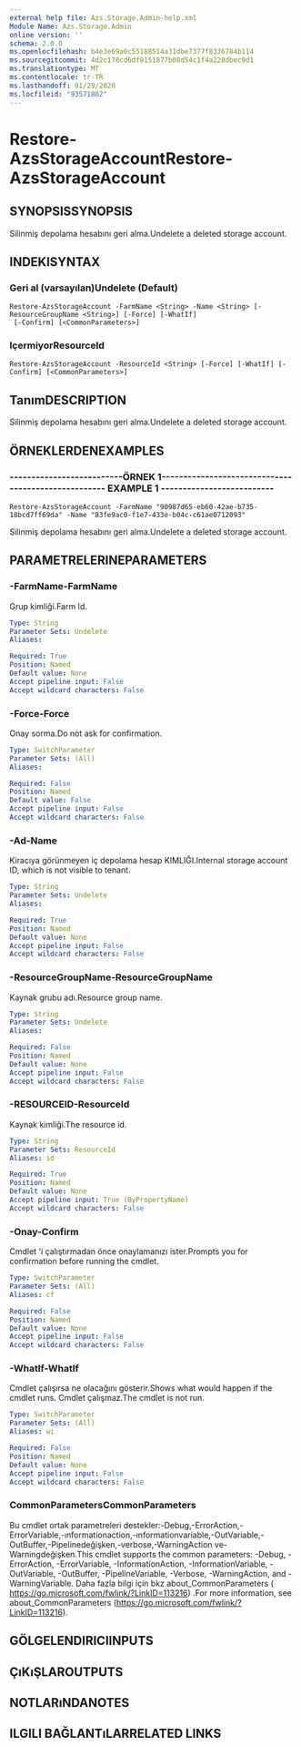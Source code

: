 ```yaml
---
external help file: Azs.Storage.Admin-help.xml
Module Name: Azs.Storage.Admin
online version: ''
schema: 2.0.0
ms.openlocfilehash: b4e3e69a0c55188514a31dbe7377f8336784b114
ms.sourcegitcommit: 4d2c178cd6df9151877b08d54c1f4a228dbec9d1
ms.translationtype: MT
ms.contentlocale: tr-TR
ms.lasthandoff: 01/29/2020
ms.locfileid: "93571802"
---
```

# <span data-ttu-id="db92d-101">Restore-AzsStorageAccount</span><span class="sxs-lookup"><span data-stu-id="db92d-101">Restore-AzsStorageAccount</span></span>

## <span data-ttu-id="db92d-102">SYNOPSIS</span><span class="sxs-lookup"><span data-stu-id="db92d-102">SYNOPSIS</span></span>
<span data-ttu-id="db92d-103">Silinmiş depolama hesabını geri alma.</span><span class="sxs-lookup"><span data-stu-id="db92d-103">Undelete a deleted storage account.</span></span>

## <span data-ttu-id="db92d-104">INDEKI</span><span class="sxs-lookup"><span data-stu-id="db92d-104">SYNTAX</span></span>

### <span data-ttu-id="db92d-105">Geri al (varsayılan)</span><span class="sxs-lookup"><span data-stu-id="db92d-105">Undelete (Default)</span></span>
```
Restore-AzsStorageAccount -FarmName <String> -Name <String> [-ResourceGroupName <String>] [-Force] [-WhatIf]
 [-Confirm] [<CommonParameters>]
```

### <span data-ttu-id="db92d-106">Içermiyor</span><span class="sxs-lookup"><span data-stu-id="db92d-106">ResourceId</span></span>
```
Restore-AzsStorageAccount -ResourceId <String> [-Force] [-WhatIf] [-Confirm] [<CommonParameters>]
```

## <span data-ttu-id="db92d-107">Tanım</span><span class="sxs-lookup"><span data-stu-id="db92d-107">DESCRIPTION</span></span>
<span data-ttu-id="db92d-108">Silinmiş depolama hesabını geri alma.</span><span class="sxs-lookup"><span data-stu-id="db92d-108">Undelete a deleted storage account.</span></span>

## <span data-ttu-id="db92d-109">ÖRNEKLERDEN</span><span class="sxs-lookup"><span data-stu-id="db92d-109">EXAMPLES</span></span>

### <span data-ttu-id="db92d-110">--------------------------ÖRNEK 1--------------------------</span><span class="sxs-lookup"><span data-stu-id="db92d-110">-------------------------- EXAMPLE 1 --------------------------</span></span>
```
Restore-AzsStorageAccount -FarmName "90987d65-eb60-42ae-b735-18bcd7ff69da" -Name "83fe9ac0-f1e7-433e-b04c-c61ae0712093"
```

<span data-ttu-id="db92d-111">Silinmiş depolama hesabını geri alma.</span><span class="sxs-lookup"><span data-stu-id="db92d-111">Undelete a deleted storage account.</span></span>

## <span data-ttu-id="db92d-112">PARAMETRELERINE</span><span class="sxs-lookup"><span data-stu-id="db92d-112">PARAMETERS</span></span>

### <span data-ttu-id="db92d-113">-FarmName</span><span class="sxs-lookup"><span data-stu-id="db92d-113">-FarmName</span></span>
<span data-ttu-id="db92d-114">Grup kimliği.</span><span class="sxs-lookup"><span data-stu-id="db92d-114">Farm Id.</span></span>

```yaml
Type: String
Parameter Sets: Undelete
Aliases: 

Required: True
Position: Named
Default value: None
Accept pipeline input: False
Accept wildcard characters: False
```

### <span data-ttu-id="db92d-115">-Force</span><span class="sxs-lookup"><span data-stu-id="db92d-115">-Force</span></span>
<span data-ttu-id="db92d-116">Onay sorma.</span><span class="sxs-lookup"><span data-stu-id="db92d-116">Do not ask for confirmation.</span></span>

```yaml
Type: SwitchParameter
Parameter Sets: (All)
Aliases: 

Required: False
Position: Named
Default value: False
Accept pipeline input: False
Accept wildcard characters: False
```

### <span data-ttu-id="db92d-117">-Ad</span><span class="sxs-lookup"><span data-stu-id="db92d-117">-Name</span></span>
<span data-ttu-id="db92d-118">Kiracıya görünmeyen iç depolama hesap KIMLIĞI.</span><span class="sxs-lookup"><span data-stu-id="db92d-118">Internal storage account ID, which is not visible to tenant.</span></span>

```yaml
Type: String
Parameter Sets: Undelete
Aliases: 

Required: True
Position: Named
Default value: None
Accept pipeline input: False
Accept wildcard characters: False
```

### <span data-ttu-id="db92d-119">-ResourceGroupName</span><span class="sxs-lookup"><span data-stu-id="db92d-119">-ResourceGroupName</span></span>
<span data-ttu-id="db92d-120">Kaynak grubu adı.</span><span class="sxs-lookup"><span data-stu-id="db92d-120">Resource group name.</span></span>

```yaml
Type: String
Parameter Sets: Undelete
Aliases: 

Required: False
Position: Named
Default value: None
Accept pipeline input: False
Accept wildcard characters: False
```

### <span data-ttu-id="db92d-121">-RESOURCEID</span><span class="sxs-lookup"><span data-stu-id="db92d-121">-ResourceId</span></span>
<span data-ttu-id="db92d-122">Kaynak kimliği.</span><span class="sxs-lookup"><span data-stu-id="db92d-122">The resource id.</span></span>

```yaml
Type: String
Parameter Sets: ResourceId
Aliases: id

Required: True
Position: Named
Default value: None
Accept pipeline input: True (ByPropertyName)
Accept wildcard characters: False
```

### <span data-ttu-id="db92d-123">-Onay</span><span class="sxs-lookup"><span data-stu-id="db92d-123">-Confirm</span></span>
<span data-ttu-id="db92d-124">Cmdlet 'i çalıştırmadan önce onaylamanızı ister.</span><span class="sxs-lookup"><span data-stu-id="db92d-124">Prompts you for confirmation before running the cmdlet.</span></span>

```yaml
Type: SwitchParameter
Parameter Sets: (All)
Aliases: cf

Required: False
Position: Named
Default value: None
Accept pipeline input: False
Accept wildcard characters: False
```

### <span data-ttu-id="db92d-125">-WhatIf</span><span class="sxs-lookup"><span data-stu-id="db92d-125">-WhatIf</span></span>
<span data-ttu-id="db92d-126">Cmdlet çalışırsa ne olacağını gösterir.</span><span class="sxs-lookup"><span data-stu-id="db92d-126">Shows what would happen if the cmdlet runs.</span></span>
<span data-ttu-id="db92d-127">Cmdlet çalışmaz.</span><span class="sxs-lookup"><span data-stu-id="db92d-127">The cmdlet is not run.</span></span>

```yaml
Type: SwitchParameter
Parameter Sets: (All)
Aliases: wi

Required: False
Position: Named
Default value: None
Accept pipeline input: False
Accept wildcard characters: False
```

### <span data-ttu-id="db92d-128">CommonParameters</span><span class="sxs-lookup"><span data-stu-id="db92d-128">CommonParameters</span></span>
<span data-ttu-id="db92d-129">Bu cmdlet ortak parametreleri destekler:-Debug,-ErrorAction,-ErrorVariable,-ınformationaction,-ınformationvariable,-OutVariable,-OutBuffer,-Pipelinedeğişken,-verbose,-WarningAction ve-Warningdeğişken.</span><span class="sxs-lookup"><span data-stu-id="db92d-129">This cmdlet supports the common parameters: -Debug, -ErrorAction, -ErrorVariable, -InformationAction, -InformationVariable, -OutVariable, -OutBuffer, -PipelineVariable, -Verbose, -WarningAction, and -WarningVariable.</span></span> <span data-ttu-id="db92d-130">Daha fazla bilgi için bkz about_CommonParameters ( https://go.microsoft.com/fwlink/?LinkID=113216) .</span><span class="sxs-lookup"><span data-stu-id="db92d-130">For more information, see about_CommonParameters (https://go.microsoft.com/fwlink/?LinkID=113216).</span></span>

## <span data-ttu-id="db92d-131">GÖLGELENDIRICI</span><span class="sxs-lookup"><span data-stu-id="db92d-131">INPUTS</span></span>

## <span data-ttu-id="db92d-132">ÇıKıŞLAR</span><span class="sxs-lookup"><span data-stu-id="db92d-132">OUTPUTS</span></span>

## <span data-ttu-id="db92d-133">NOTLARıNDA</span><span class="sxs-lookup"><span data-stu-id="db92d-133">NOTES</span></span>

## <span data-ttu-id="db92d-134">ILGILI BAĞLANTıLAR</span><span class="sxs-lookup"><span data-stu-id="db92d-134">RELATED LINKS</span></span>

